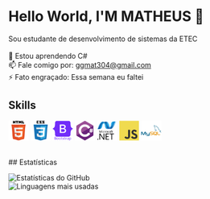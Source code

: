# Hello World, I'M MATHEUS 👋


Sou estudante de desenvolvimento de sistemas da ETEC
<br/><br/>
🌱 Estou aprendendo C#
<br/>
📫 Fale comigo por: ggmat304@gmail.com
<br/>
⚡ Fato engraçado: Essa semana eu faltei
<br/>
## Skills
<p align="left">
  <img src="https://raw.githubusercontent.com/devicons/devicon/master/icons/html5/html5-original-wordmark.svg" alt="html5" width="40" height="40"/> 
  <img src="https://raw.githubusercontent.com/devicons/devicon/master/icons/css3/css3-original-wordmark.svg" alt="css3" width="40" height="40"/>
  <img src="https://raw.githubusercontent.com/devicons/devicon/master/icons/bootstrap/bootstrap-plain-wordmark.svg" alt="bootstrap" width="40" height="40"/> 
  <img src="https://raw.githubusercontent.com/devicons/devicon/master/icons/csharp/csharp-original.svg" alt="csharp" width="40" height="40"/>   
  <img src="https://raw.githubusercontent.com/devicons/devicon/master/icons/dot-net/dot-net-original-wordmark.svg" alt="dotnet" width="40" height="40"/>
  <img src="https://raw.githubusercontent.com/devicons/devicon/master/icons/javascript/javascript-original.svg" alt="javascript" width="40" height="40"/> 
  <img src="https://raw.githubusercontent.com/devicons/devicon/master/icons/mysql/mysql-original-wordmark.svg" alt="mysql" width="40" height="40"/>
  </p>
<br/>
## Estatísticas
<br/>

![Estatísticas do GitHub](https://github-readme-stats.vercel.app/api?username=SEU_USERNAME&show_icons=true&theme=dark)
<br/>
![Linguagens mais usadas](https://github-readme-stats.vercel.app/api/top-langs/?username=THEUZSN&layout=compact&theme=dark)
